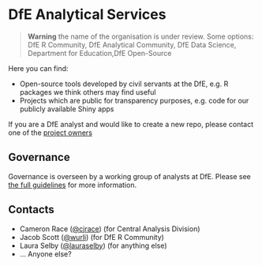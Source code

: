 # DfE Analytical Services

> **Warning** the name of the organisation is under review. Some options: DfE R Community, DfE Analytical Community, DfE Data Science, Department for Education,DfE Open-Source

Here you can find:

* Open-source tools developed by civil servants at the DfE, e.g. R packages 
  we think others may find useful
* Projects which are public for transparency purposes, e.g. code for our
  publicly available Shiny apps

If you are a DfE analyst and would like to create a new repo, please contact
one of the [project owners](#contacts)

## Governance
Governance is overseen by a working group of analysts at DfE. Please see [the full guidelines](https://github.com/dfe-analytical-services/.github/blob/main/governance/README.md) for more information.

## Contacts
* Cameron Race ([@cjrace](https://github.com/cjrace)) (for Central Analysis Division)
* Jacob Scott ([@wurli](https://github.com/wurli)) (for DfE R Community)
* Laura Selby ([@lauraselby](https://github.com/lauraselby)) (for anything else)
* ... Anyone else?
